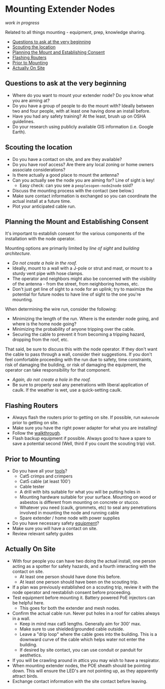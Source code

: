 # Mounting Extender Nodes

_work in progress_

Related to all things mounting - equipment, prep, knowledge sharing.

* [Questions to ask at the very beginning](#questions-to-ask-at-the-very-beginning)
* [Scouting the location](#scouting-the-location)
* [Planning the Mount and Establishing Consent](#planning-the-mount-and-establishing-consent)
* [Flashing Routers](#flashing-routers)
* [Prior to Mounting](#prior-to-mounting)
* [Actually On Site](#actually-on-site)

## Questions to ask at the very beginning

* Where do you want to mount your extender node? Do you know what you are aiming at?
* Do you have a group of people to do the mount with? Ideally between two and four people, with at least one having done an install before.
* Have you had any safety training? At the least, brush up on OSHA guidelines.
* Do your research using publicly available GIS information (i.e. Google Earth).

## Scouting the location

* Do you have a contact on site, and are they available?
* Do you have roof access? Are there any local zoning or home owners associate considerations?
* Is there actually a good place to mount the antenna?
* Can you actually see the node you are aiming for? Line of sight is key!
  * Easy check: can you see a `peoplesopen-node2node` ssid?
* Discuss the mounting process with the contact (see below.)
* Make sure contact information is exchanged so you can coordinate the actual install at a future time.
* Plot your anticipated cable run.

## Planning the Mount and Establishing Consent

It's important to establish consent for the various components of the installation with the node operator.

Mounting options are primarily limited by *line of sight* and *building architecture*.

* *Do not create a hole in the roof.*
* Ideally, mount to a wall with a J-pole or strut and mast, or mount to a sturdy vent pipe with hose clamps.
* The operator and neighbors might also be concerned with the visibility of the antenna - from the street, from neighboring homes, etc.
* Don't just get line of sight to a node for an uplink; try to maximize the potential for future nodes to have line of sight to the one you're mounting.

When determining the wire run, consider the following:

* Minimizing the length of the run. Where is the extender node going, and where is the home node going?
* Minimizing the probability of anyone tripping over the cable.
* Securing the cable to prevent it from becoming a tripping hazard, dropping from the roof, etc.

That said, be sure to discuss this with the node operator.
If they don't want the cable to pass through a wall, consider their suggestions.
If you don't feel comfortable proceeding with the run due to
safety, time constraints, risk of damaging the building, or risk of damaging the equipment,
the operator can take responsibility for that component.

* *Again, do not create a hole in the roof.*
* Be sure to properly seal any penetrations with liberal application of caulk. If the weather is wet, use a quick-setting caulk.

## Flashing Routers

* Always flash the routers prior to getting on site. If possible, run `makenode` prior to getting on site.
* Make sure you have the right power adapter for what you are installing!
* Follow the [walkthrough](https://peoplesopen.net/walkthrough).
* Flash backup equipment if possible. Always good to have a spare to save a potential second (Well, third if you count the scouting trip) visit.

## Prior to Mounting

* Do you have all your [tools](https://sudoroom.org/wiki/Mesh/Mounting#Tools)?
  * Cat5 crimps and crimpers
  * Cat5 cable (at least 100')
  * Cable tester
  * A drill with bits suitable for what you will be putting holes in
  * Mounting hardware suitable for your surface. Mounting on wood or asbestos is different from mounting on concrete or stucco.
  * Whatever you need (caulk, grommets, etc) to seal any penetrations involved in mounting the node and running cable
  * Spare extender / home node with power supplies
* Do you have necessary safety [equipment](https://sudoroom.org/wiki/Mesh/Mounting#Safety_Equipment)?
* Make sure you will have a contact on site.
* Review relevant safety guides

## Actually On Site

* With four people you can have two doing the actual install, one person acting as a spotter for safety hazards, and a fourth interacting with the contact on site.
  * At least one person should have done this before.
  * At least one person should have been on the scouting trip.
* If a plan was previously established on a scouting trip, review it with the node operator and reestablish consent before proceeding.
* Test equipment before mounting it. Battery powered PoE injectors can be helpful here.
  * This goes for both the extender and mesh nodes.
* Confirm the actual cable run. Never put holes in a roof for cables always in a wall.
  * Keep in mind max cat5 lengths. Generally aim for 300' max.
  * Make sure to use shielded/grounded cable outside.
  * Leave a "drip loop" where the cable goes into the building. This is a downward curve of the cable which helps water not enter the building.
  * If desired by site contact, you can use conduit or panduit for aesthetics.
* If you will be crawling around in attics you may wish to have a respirator.
* When mounting extender nodes, the POE sheath should be pointing down. This will ensure the LED's are not pointing up, as they apparently attract birds.
* Exchange contact information with the site contact before leaving.
